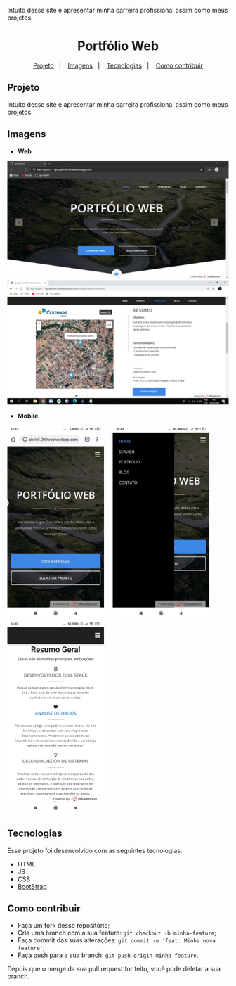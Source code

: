 

Intuito desse site e apresentar minha carreira profissional assim como meus projetos.

<h1 align="center">
    Portfólio Web
</h1>

<p align="center">
  <a href="#projeto">Projeto</a>&nbsp;&nbsp;&nbsp;|&nbsp;&nbsp;&nbsp;
  <a href="#imagens">Imagens</a>&nbsp;&nbsp;&nbsp;|&nbsp;&nbsp;&nbsp;
  <a href="#tecnologias">Tecnologias</a>&nbsp;&nbsp;&nbsp;|&nbsp;&nbsp;&nbsp;
  <a href="#como-contribuir">Como contribuir</a>
</p>

## Projeto
Intuito desse site e apresentar minha carreira profissional assim como meus projetos.

## Imagens

- **Web**

<img src="assets/img/portifolio12.PNG" width="700px" >
<br>
<img src="assets/img/portifolio9.PNG" width="700px" >

- **Mobile**

<img src="assets/img/portifolio8.jpeg" width="220px" >
&nbsp;&nbsp;&nbsp;
<img src="assets/img/portifolio7.jpeg" width="220px" >
&nbsp;&nbsp;&nbsp;
<img src="assets/img/portifolio6.jpeg" width="220px" >



## Tecnologias

Esse projeto foi desenvolvido com as seguintes tecnologias:

- HTML
- JS
- CSS
- [BootStrap](https://getbootstrap.com/)

## Como contribuir

- Faça um fork desse repositório;
- Cria uma branch com a sua feature: `git checkout -b minha-feature`;
- Faça commit das suas alterações: `git commit -m 'feat: Minha nova feature'`;
- Faça push para a sua branch: `git push origin minha-feature`.

Depois que o merge da sua pull request for feito, você pode deletar a sua branch.